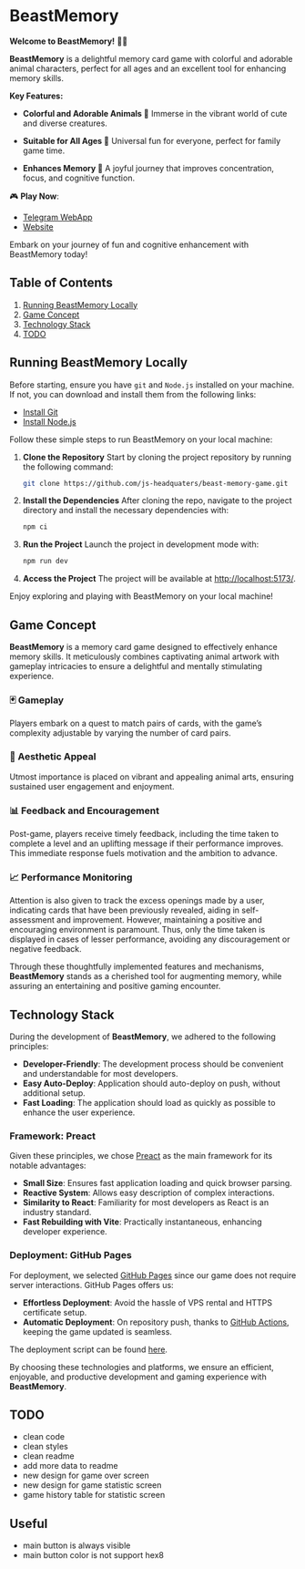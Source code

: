 # BeastMemory

**Welcome to BeastMemory!** 🧠🐾

**BeastMemory** is a delightful memory card game with colorful and adorable animal characters, perfect for all ages and an excellent tool for enhancing memory skills.

**Key Features:**

- **Colorful and Adorable Animals 🐾**
  Immerse in the vibrant world of cute and diverse creatures.

- **Suitable for All Ages 🌟**
  Universal fun for everyone, perfect for family game time.

- **Enhances Memory 🧠**
  A joyful journey that improves concentration, focus, and cognitive function.

🎮 **Play Now**:

- [Telegram WebApp](https://t.me/BeastMemoryBot/game)
- [Website](https://js-headquaters.github.io/beast-memory-game/)

Embark on your journey of fun and cognitive enhancement with BeastMemory today!

## Table of Contents

1. [Running BeastMemory Locally](#running-beastmemory-locally)
2. [Game Concept](#game-concept)
3. [Technology Stack](#technology-stack)
4. [TODO](#todo)

## Running BeastMemory Locally

Before starting, ensure you have `git` and `Node.js` installed on your machine. If not, you can download and install them from the following links:

- [Install Git](https://git-scm.com/book/en/v2/Getting-Started-Installing-Git)
- [Install Node.js](https://nodejs.org/en/)

Follow these simple steps to run BeastMemory on your local machine:

1. **Clone the Repository**
   Start by cloning the project repository by running the following command:

   ```bash
   git clone https://github.com/js-headquaters/beast-memory-game.git
   ```

2. **Install the Dependencies**
   After cloning the repo, navigate to the project directory and install the necessary dependencies with:

   ```bash
   npm ci
   ```

3. **Run the Project**
   Launch the project in development mode with:

   ```bash
   npm run dev
   ```

4. **Access the Project**
   The project will be available at [http://localhost:5173/](http://localhost:5173/).

Enjoy exploring and playing with BeastMemory on your local machine!

## Game Concept

**BeastMemory** is a memory card game designed to effectively enhance memory skills. It meticulously combines captivating animal artwork with gameplay intricacies to ensure a delightful and mentally stimulating experience.

### 🃏 Gameplay

Players embark on a quest to match pairs of cards, with the game’s complexity adjustable by varying the number of card pairs.

### 🎨 Aesthetic Appeal

Utmost importance is placed on vibrant and appealing animal arts, ensuring sustained user engagement and enjoyment.

### 📊 Feedback and Encouragement

Post-game, players receive timely feedback, including the time taken to complete a level and an uplifting message if their performance improves. This immediate response fuels motivation and the ambition to advance.

### 📈 Performance Monitoring

Attention is also given to track the excess openings made by a user, indicating cards that have been previously revealed, aiding in self-assessment and improvement. However, maintaining a positive and encouraging environment is paramount. Thus, only the time taken is displayed in cases of lesser performance, avoiding any discouragement or negative feedback.

Through these thoughtfully implemented features and mechanisms, **BeastMemory** stands as a cherished tool for augmenting memory, while assuring an entertaining and positive gaming encounter.

## Technology Stack

During the development of **BeastMemory**, we adhered to the following principles:

- **Developer-Friendly**: The development process should be convenient and understandable for most developers.
- **Easy Auto-Deploy**: Application should auto-deploy on push, without additional setup.
- **Fast Loading**: The application should load as quickly as possible to enhance the user experience.

### Framework: Preact

Given these principles, we chose [Preact](https://preactjs.com/) as the main framework for its notable advantages:

- **Small Size**: Ensures fast application loading and quick browser parsing.
- **Reactive System**: Allows easy description of complex interactions.
- **Similarity to React**: Familiarity for most developers as React is an industry standard.
- **Fast Rebuilding with Vite**: Practically instantaneous, enhancing developer experience.

### Deployment: GitHub Pages

For deployment, we selected [GitHub Pages](https://pages.github.com/) since our game does not require server interactions. GitHub Pages offers us:

- **Effortless Deployment**: Avoid the hassle of VPS rental and HTTPS certificate setup.
- **Automatic Deployment**: On repository push, thanks to [GitHub Actions](https://github.com/features/actions), keeping the game updated is seamless.

The deployment script can be found [here](.github/workflows/deploy.yml).

By choosing these technologies and platforms, we ensure an efficient, enjoyable, and productive development and gaming experience with **BeastMemory**.

## TODO

- clean code
- clean styles
- clean readme
- add more data to readme
- new design for game over screen
- new design for game statistic screen
- game history table for statistic screen

## Useful

- main button is always visible
- main button color is not support hex8
